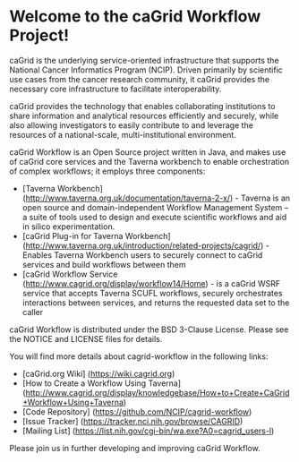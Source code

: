Welcome to the caGrid Workflow Project!
=====================================

caGrid is the underlying service-oriented infrastructure that supports the National Cancer Informatics Program (NCIP). 
Driven primarily by scientific use cases from the cancer research community, it caGrid provides the necessary core 
infrastructure to facilitate interoperability.

caGrid provides the technology that enables collaborating institutions to share information and analytical resources 
efficiently and securely, while also allowing investigators to easily contribute to and leverage the resources of a 
national-scale, multi-institutional environment.

caGrid Workflow is an Open Source project written in Java, and makes use of caGrid core services and the Taverna
workbench to enable orchestration of complex workflows; it employs three components:
 * [Taverna Workbench] (http://www.taverna.org.uk/documentation/taverna-2-x/) - Taverna is an open source and domain-independent Workflow Management System – a suite of tools used to design and execute scientific workflows and aid in silico experimentation.
 * [caGrid Plug-in for Taverna Workbench] (http://www.taverna.org.uk/introduction/related-projects/cagrid/) - Enables Taverna Workbench users to securely connect to caGrid services and build workflows between them
 * [caGrid Workflow Service (http://www.cagrid.org/display/workflow14/Home) - is a caGrid WSRF service that accepts Taverna SCUFL workflows, securely orchestrates interactions between services, and returns the requested data set to the caller

caGrid Workflow is distributed under the BSD 3-Clause License. Please see the NOTICE and LICENSE files for details.

You will find more details about cagrid-workflow in the following links:

 * [caGrid.org Wiki] (https://wiki.cagrid.org)
 * [How to Create a Workflow Using Taverna] (http://www.cagrid.org/display/knowledgebase/How+to+Create+CaGrid+Workflow+Using+Taverna)
 * [Code Repository] (https://github.com/NCIP/cagrid-workflow)
 * [Issue Tracker] (https://tracker.nci.nih.gov/browse/CAGRID)
 * [Mailing List] (https://list.nih.gov/cgi-bin/wa.exe?A0=cagrid_users-l)

Please join us in further developing and improving caGrid Workflow.
